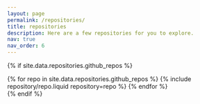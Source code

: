 ```yaml
---
layout: page
permalink: /repositories/
title: repositories
description: Here are a few repositories for you to explore.
nav: true
nav_order: 6
---
```


{% if site.data.repositories.github_repos %}

<div class="repositories d-flex flex-wrap flex-md-row flex-column justify-content-between align-items-center">
  {% for repo in site.data.repositories.github_repos %}
    {% include repository/repo.liquid repository=repo %}
  {% endfor %}
</div>
{% endif %}
